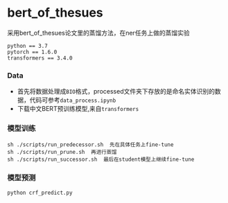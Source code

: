 # bert_of_thesues
采用bert_of_thesues论文里的蒸馏方法，在ner任务上做的蒸馏实验

```
python == 3.7
pytorch == 1.6.0
transformers == 3.4.0
```

### Data
* 首先将数据处理成`BIO`格式，processed文件夹下存放的是命名实体识别的数据，代码可参考`data_process.ipynb`
* 下载中文BERT预训练模型,来自`transformers`

### 模型训练

```
sh ./scripts/run_predecessor.sh  先在具体任务上fine-tune
sh ./scripts/run_prune.sh  再进行蒸馏
sh ./scripts/run_successor.sh  最后在student模型上继续fine-tune
```


### 模型预测
```
python crf_predict.py
```


